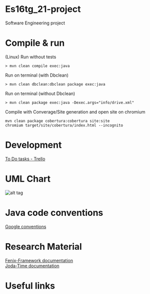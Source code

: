 # Es16tg_21-project
Software Engineering project

# Compile & run
(Linux)
Run without tests
``` 
> mvn clean compile exec:java
``` 
Run on terminal (with Dbclean)
``` 
> mvn clean dbclean:dbclean package exec:java
``` 
Run on terminal (without Dbclean)
``` 
> mvn clean package exec:java -Dexec.args="info/drive.xml"
``` 

Compile with Converage/Site generation and open site on chromium
```
mvn clean package cobertura:cobertura site:site
chromium target/site/cobertura/index.html --incognito
```

# Development
<a href="#">To Do tasks - Trello</a>

# UML Chart

![alt tag](https://github.com/tecnico-softeng/es16tg_21-project/blob/master/info/drive.png)

# Java code conventions
<a href="https://google.github.io/styleguide/javaguide.html">Google conventions</a></br>

# Research Material
<a href="https://fenix-framework.github.io/">Fenix-Framework documentation</a></br>
<a href="http://www.joda.org/joda-time/">Joda-Time documentation</a>

# Useful links
